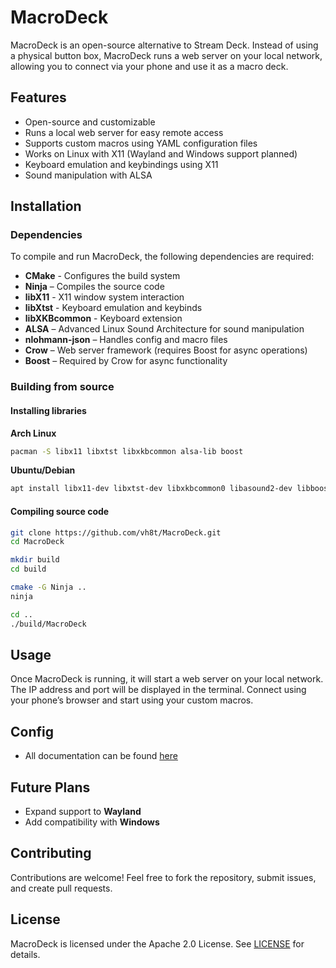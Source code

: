 # MacroDeck

MacroDeck is an open-source alternative to Stream Deck. Instead of using a physical button box, MacroDeck runs a web server on your local network, allowing you to connect via your phone and use it as a macro deck.

## Features
- Open-source and customizable
- Runs a local web server for easy remote access
- Supports custom macros using YAML configuration files
- Works on Linux with X11 (Wayland and Windows support planned)
- Keyboard emulation and keybindings using X11
- Sound manipulation with ALSA

## Installation
### Dependencies
To compile and run MacroDeck, the following dependencies are required:

- **CMake** - Configures the build system
- **Ninja** – Compiles the source code
- **libX11** - X11 window system interaction
- **libXtst** - Keyboard emulation and keybinds
- **libXKBcommon** - Keyboard extension
- **ALSA** – Advanced Linux Sound Architecture for sound manipulation
- **nlohmann-json** – Handles config and macro files
- **Crow** – Web server framework (requires Boost for async operations)
- **Boost** – Required by Crow for async functionality

### Building from source
#### Installing libraries

**Arch Linux**
```sh
pacman -S libx11 libxtst libxkbcommon alsa-lib boost
```

**Ubuntu/Debian**
```sh
apt install libx11-dev libxtst-dev libxkbcommon0 libasound2-dev libboost-all-dev
```

#### Compiling source code
```sh
git clone https://github.com/vh8t/MacroDeck.git
cd MacroDeck

mkdir build
cd build

cmake -G Ninja ..
ninja

cd ..
./build/MacroDeck
```

## Usage
Once MacroDeck is running, it will start a web server on your local network. The IP address and port will be displayed in the terminal. Connect using your phone’s browser and start using your custom macros.

## Config
- All documentation can be found [here](https://github.com/vh8t/MacroDeck/wiki)

## Future Plans
- Expand support to **Wayland**
- Add compatibility with **Windows**

## Contributing
Contributions are welcome! Feel free to fork the repository, submit issues, and create pull requests.

## License
MacroDeck is licensed under the Apache 2.0 License. See [LICENSE](LICENSE) for details.
